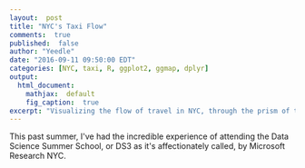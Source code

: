 ```yaml
---
layout:  post
title: "NYC's Taxi Flow"
comments:  true
published:  false
author: "Yeedle"
date: "2016-09-11 09:50:00 EDT"
categories: [NYC, taxi, R, ggplot2, ggmap, dplyr]
output:
  html_document:
    mathjax:  default
    fig_caption:  true
excerpt: "Visualizing the flow of travel in NYC, through the prism of the yellow taxi system."
---
```




This past summer, I've had the incredible experience of attending the Data Science Summer School, or DS3 as it's affectionately called, by Microsoft Research NYC. 
